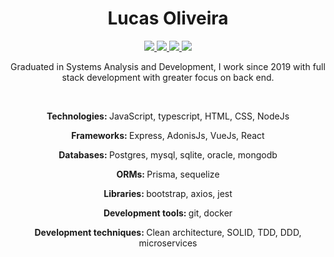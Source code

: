 <h1 style="text-align:center">
    Lucas Oliveira
</h1>
<p style="text-align:center">
  <div style="text-align:center">
    <a href="https://www.linkedin.com/in/lucas-h-oliveira">
      <img src="https://img.shields.io/badge/-LinkedIn-blue?style=flat-square&logo=Linkedin&logoColor=white&link=https://www.linkedin.com/in/lucas-h-oliveira">
      </img>
    </a>
     <a href="https://www.instagram.com/lucasnhso/">
        <img src="https://img.shields.io/badge/-Instagram-ff69b4?style=flat square&logo=Instagram&logoColor=white&link=https://www.instagram.com/lucasnhso/"></img>
      </a>

  <a href="https://github.com/lucasnhso">
    <img src="https://img.shields.io/badge/-GitHub-black?style=flat-square&logo=Github&logoColor=white&link=https://github.com/lucasnhso"></img>
  </a>

  <a href="https://lucasnhso@gmail.com">
  <img src="https://img.shields.io/badge/-Gmail-red?style=flat-square&logo=Gmail&logoColor=white&link=https://lucasnhso@gmail.com"></img>
  </a>
  </div>
</p>



<p style="text-align: center">
    Graduated in Systems Analysis and Development, I work since 2019 with full stack development with greater focus on back end.
</p>
<br/>
<p style="text-align: center">
  <strong>Technologies: </strong>JavaScript, typescript, HTML, CSS, NodeJs
</p>
<p style="text-align: center">
  <strong>Frameworks: </strong>Express, AdonisJs, VueJs, React
</p>
<p style="text-align: center">
  <strong>Databases: </strong>Postgres, mysql, sqlite, oracle, mongodb
</p>
<p style="text-align: center">
  <strong>ORMs: </strong>Prisma, sequelize
</p>
<p style="text-align: center">
  <strong>Libraries: </strong>bootstrap, axios, jest
</p>
<p style="text-align: center">
  <strong>Development tools: </strong>git, docker
</p>
<p style="text-align: center">
  <strong>Development techniques: </strong>Clean architecture, SOLID, TDD, DDD, microservices
</p>
